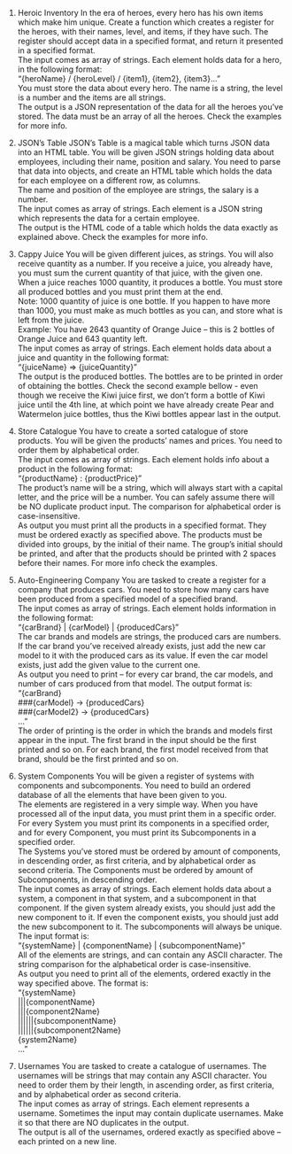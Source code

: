 1.	 Heroic Inventory
In the era of heroes, every hero has his own items which make him unique. Create a function which creates a register for the heroes, with their names, level, and items, if they have such. The register should accept data in a specified format, and return it presented in a specified format. <br>
The input comes as array of strings. Each element holds data for a hero, in the following format:<br>
“{heroName} / {heroLevel} / {item1}, {item2}, {item3}...” <br>
You must store the data about every hero. The name is a string, the level is a number and the items are all strings.<br>
The output is a JSON representation of the data for all the heroes you’ve stored. The data must be an array of all the heroes. Check the examples for more info.

2.	JSON’s Table
JSON’s Table is a magical table which turns JSON data into an HTML table. You will be given JSON strings holding data about employees, including their name, position and salary. You need to parse that data into objects, and create an HTML table which holds the data for each employee on a different row, as columns. <br>
The name and position of the employee are strings, the salary is a number.<br>
The input comes as array of strings. Each element is a JSON string which represents the data for a certain employee.<br>
The output is the HTML code of a table which holds the data exactly as explained above. Check the examples for more info.

3.	Cappy Juice
You will be given different juices, as strings. You will also receive quantity as a number. If you receive a juice, you already have, you must sum the current quantity of that juice, with the given one. When a juice reaches 1000 quantity, it produces a bottle. You must store all produced bottles and you must print them at the end.<br>
Note: 1000 quantity of juice is one bottle. If you happen to have more than 1000, you must make as much bottles as you can, and store what is left from the juice.<br>
Example: You have 2643 quantity of Orange Juice – this is 2 bottles of Orange Juice and 643 quantity left.<br>
The input comes as array of strings. Each element holds data about a juice and quantity in the following format:<br>
“{juiceName} => {juiceQuantity}”<br>
The output is the produced bottles. The bottles are to be printed in order of obtaining the bottles. Check the second example bellow - even though we receive the Kiwi juice first, we don’t form a bottle of Kiwi juice until the 4th line, at which point we have already create Pear and Watermelon juice bottles, thus the Kiwi bottles appear last in the output.

4.	Store Catalogue
You have to create a sorted catalogue of store products. You will be given the products’ names and prices. You need to order them by alphabetical order. <br>
The input comes as array of strings. Each element holds info about a product in the following format:<br>
“{productName} : {productPrice}”<br>
The product’s name will be a string, which will always start with a capital letter, and the price will be a number. You can safely assume there will be NO duplicate product input. The comparison for alphabetical order is case-insensitive.<br>
As output you must print all the products in a specified format. They must be ordered exactly as specified above. The products must be divided into groups, by the initial of their name. The group’s initial should be printed, and after that the products should be printed with 2 spaces before their names. For more info check the examples.

5.	Auto-Engineering Company
You are tasked to create a register for a company that produces cars. You need to store how many cars have been produced from a specified model of a specified brand.<br>
The input comes as array of strings. Each element holds information in the following format:<br>
“{carBrand} | {carModel} | {producedCars}”<br>
The car brands and models are strings, the produced cars are numbers. If the car brand you’ve received already exists, just add the new car model to it with the produced cars as its value. If even the car model exists, just add the given value to the current one.<br>
As output you need to print – for every car brand, the car models, and number of cars produced from that model. The output format is:<br>
“{carBrand}<br>
  ###{carModel} -> {producedCars}<br>
  ###{carModel2} -> {producedCars}<br>
  ...”<br>
The order of printing is the order in which the brands and models first appear in the input. The first brand in the input should be the first printed and so on. For each brand, the first model received from that brand, should be the first printed and so on. 

6.	System Components
You will be given a register of systems with components and subcomponents. You need to build an ordered database of all the elements that have been given to you.<br>
The elements are registered in a very simple way. When you have processed all of the input data, you must print them in a specific order. For every System you must print its components in a specified order, and for every Component, you must print its Subcomponents in a specified order.<br>
The Systems you’ve stored must be ordered by amount of components, in descending order, as first criteria, and by alphabetical order as second criteria. The Components must be ordered by amount of Subcomponents, in descending order.<br>
The input comes as array of strings. Each element holds data about a system, a component in that system, and a subcomponent in that component. If the given system already exists, you should just add the new component to it. If even the component exists, you should just add the new subcomponent to it. The subcomponents will always be unique. The input format is:<br>
“{systemName} | {componentName} | {subcomponentName}” <br>
All of the elements are strings, and can contain any ASCII character. The string comparison for the alphabetical order is case-insensitive.<br>
As output you need to print all of the elements, ordered exactly in the way specified above. The format is:<br>
“{systemName}<br>
 |||{componentName}<br>
 |||{component2Name}<br>
 ||||||{subcomponentName}<br>
 ||||||{subcomponent2Name}<br>
 {system2Name} <br>
 ...”

7.	Usernames
You are tasked to create a catalogue of usernames. The usernames will be strings that may contain any ASCII character. You need to order them by their length, in ascending order, as first criteria, and by alphabetical order as second criteria. <br>
The input comes as array of strings. Each element represents a username. Sometimes the input may contain duplicate usernames. Make it so that there are NO duplicates in the output.<br>
The output is all of the usernames, ordered exactly as specified above – each printed on a new line.